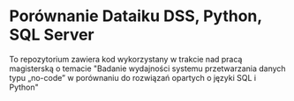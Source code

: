 # Porównanie Dataiku DSS, Python, SQL Server

To repozytorium zawiera kod wykorzystany w trakcie nad pracą magisterską o temacie "Badanie wydajności systemu przetwarzania danych typu „no-code” w porównaniu do rozwiązań opartych o języki SQL i Python"